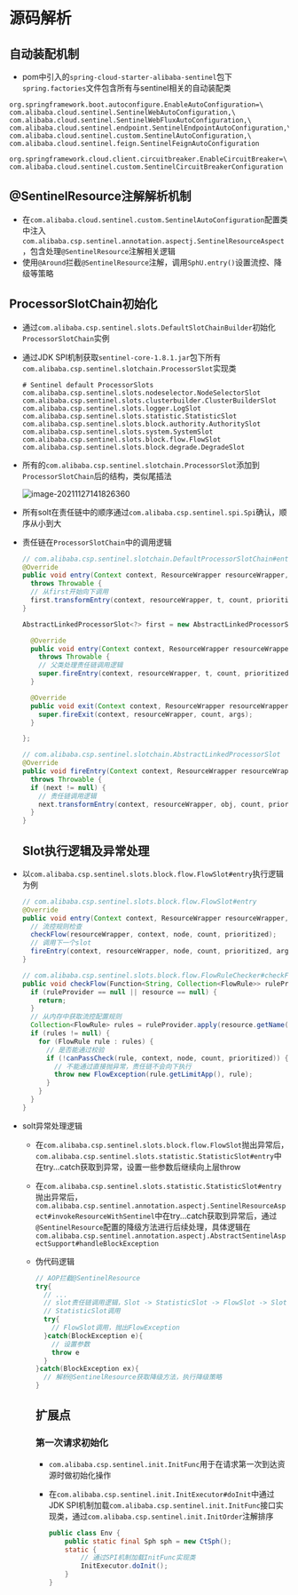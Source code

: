 # 源码解析

## 自动装配机制

* pom中引入的`spring-cloud-starter-alibaba-sentinel`包下`spring.factories`文件包含所有与sentinel相关的自动装配类

```properties
org.springframework.boot.autoconfigure.EnableAutoConfiguration=\
com.alibaba.cloud.sentinel.SentinelWebAutoConfiguration,\
com.alibaba.cloud.sentinel.SentinelWebFluxAutoConfiguration,\
com.alibaba.cloud.sentinel.endpoint.SentinelEndpointAutoConfiguration,\
com.alibaba.cloud.sentinel.custom.SentinelAutoConfiguration,\
com.alibaba.cloud.sentinel.feign.SentinelFeignAutoConfiguration

org.springframework.cloud.client.circuitbreaker.EnableCircuitBreaker=\
com.alibaba.cloud.sentinel.custom.SentinelCircuitBreakerConfiguration
```

## @SentinelResource注解解析机制

* 在`com.alibaba.cloud.sentinel.custom.SentinelAutoConfiguration`配置类中注入`com.alibaba.csp.sentinel.annotation.aspectj.SentinelResourceAspect`，包含处理`@SentinelResource`注解相关逻辑
* 使用`@Around`拦截`@SentinelResource`注解，调用`SphU.entry()`设置流控、降级等策略

## ProcessorSlotChain初始化

* 通过`com.alibaba.csp.sentinel.slots.DefaultSlotChainBuilder`初始化`ProcessorSlotChain`实例

* 通过JDK SPI机制获取`sentinel-core-1.8.1.jar`包下所有`com.alibaba.csp.sentinel.slotchain.ProcessorSlot`实现类

  ```properties
  # Sentinel default ProcessorSlots
  com.alibaba.csp.sentinel.slots.nodeselector.NodeSelectorSlot
  com.alibaba.csp.sentinel.slots.clusterbuilder.ClusterBuilderSlot
  com.alibaba.csp.sentinel.slots.logger.LogSlot
  com.alibaba.csp.sentinel.slots.statistic.StatisticSlot
  com.alibaba.csp.sentinel.slots.block.authority.AuthoritySlot
  com.alibaba.csp.sentinel.slots.system.SystemSlot
  com.alibaba.csp.sentinel.slots.block.flow.FlowSlot
  com.alibaba.csp.sentinel.slots.block.degrade.DegradeSlot
  ```

* 所有的`com.alibaba.csp.sentinel.slotchain.ProcessorSlot`添加到`ProcessorSlotChain`后的结构，类似尾插法

  ![image-20211127141826360](/Users/admin/WorkSpace/github/prc/note/java/sentinel.assets/image-20211127141826360.png)

* 所有solt在责任链中的顺序通过`com.alibaba.csp.sentinel.spi.Spi`确认，顺序从小到大

* 责任链在`ProcessorSlotChain`中的调用逻辑

  ```java
  // com.alibaba.csp.sentinel.slotchain.DefaultProcessorSlotChain#entry
  @Override
  public void entry(Context context, ResourceWrapper resourceWrapper, Object t, int count, boolean prioritized, Object... args)
    throws Throwable {
    // 从first开始向下调用
    first.transformEntry(context, resourceWrapper, t, count, prioritized, args);
  }
  
  AbstractLinkedProcessorSlot<?> first = new AbstractLinkedProcessorSlot<Object>() {
  
    @Override
    public void entry(Context context, ResourceWrapper resourceWrapper, Object t, int count, boolean prioritized, Object... args)
      throws Throwable {
      // 父类处理责任链调用逻辑
      super.fireEntry(context, resourceWrapper, t, count, prioritized, args);
    }
  
    @Override
    public void exit(Context context, ResourceWrapper resourceWrapper, int count, Object... args) {
      super.fireExit(context, resourceWrapper, count, args);
    }
  
  };
  
  // com.alibaba.csp.sentinel.slotchain.AbstractLinkedProcessorSlot
  @Override
  public void fireEntry(Context context, ResourceWrapper resourceWrapper, Object obj, int count, boolean prioritized, Object... args)
    throws Throwable {
    if (next != null) {
      // 责任链调用逻辑
      next.transformEntry(context, resourceWrapper, obj, count, prioritized, args);
    }
  }
  ```

  ## Slot执行逻辑及异常处理

* 以`com.alibaba.csp.sentinel.slots.block.flow.FlowSlot#entry`执行逻辑为例

  ```java
  // com.alibaba.csp.sentinel.slots.block.flow.FlowSlot#entry
  @Override
  public void entry(Context context, ResourceWrapper resourceWrapper, DefaultNode node, int count, boolean prioritized, Object... args) throws Throwable {
    // 流控规则检查
    checkFlow(resourceWrapper, context, node, count, prioritized);
    // 调用下一个slot
    fireEntry(context, resourceWrapper, node, count, prioritized, args);
  }
  
  // com.alibaba.csp.sentinel.slots.block.flow.FlowRuleChecker#checkFlow
  public void checkFlow(Function<String, Collection<FlowRule>> ruleProvider, ResourceWrapper resource, Context context, DefaultNode node, int count, boolean prioritized) throws BlockException {
    if (ruleProvider == null || resource == null) {
      return;
    }
    // 从内存中获取流控配置规则
    Collection<FlowRule> rules = ruleProvider.apply(resource.getName());
    if (rules != null) {
      for (FlowRule rule : rules) {
        // 是否能通过校验
        if (!canPassCheck(rule, context, node, count, prioritized)) {
          // 不能通过直接抛异常，责任链不会向下执行
          throw new FlowException(rule.getLimitApp(), rule);
        }
      }
    }
  }
  ```

* solt异常处理逻辑

  * 在`com.alibaba.csp.sentinel.slots.block.flow.FlowSlot`抛出异常后，`com.alibaba.csp.sentinel.slots.statistic.StatisticSlot#entry`中在try...catch获取到异常，设置一些参数后继续向上层throw

  * 在`com.alibaba.csp.sentinel.slots.statistic.StatisticSlot#entry`抛出异常后，`com.alibaba.csp.sentinel.annotation.aspectj.SentinelResourceAspect#invokeResourceWithSentinel`中在try...catch获取到异常后，通过`@SentinelResource`配置的降级方法进行后续处理，具体逻辑在`com.alibaba.csp.sentinel.annotation.aspectj.AbstractSentinelAspectSupport#handleBlockException`

  * 伪代码逻辑

    ```java
    // AOP拦截@SentinelResource
    try{
      // ...
      // slot责任链调用逻辑，Slot -> StatisticSlot -> FlowSlot -> Slot
      // StatisticSlot调用
      try{
        // FlowSlot调用，抛出FlowException
      }catch(BlockException e){
        // 设置参数
        throw e
      }
    }catch(BlockException ex){
      // 解析@SentinelResource获取降级方法，执行降级策略
    }
    ```

    ## 扩展点

    ### 第一次请求初始化

    * `com.alibaba.csp.sentinel.init.InitFunc`用于在请求第一次到达资源时做初始化操作
    
    * 在`com.alibaba.csp.sentinel.init.InitExecutor#doInit`中通过JDK SPI机制加载`com.alibaba.csp.sentinel.init.InitFunc`接口实现类，通过`com.alibaba.csp.sentinel.init.InitOrder`注解排序
    
      ```java
      public class Env {
          public static final Sph sph = new CtSph();
          static {
              // 通过SPI机制加载InitFunc实现类
              InitExecutor.doInit();
          }
      }
      ```
    
    
    
    
    
    
    
    
    
    
    